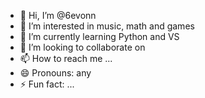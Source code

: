 - 👋 Hi, I’m @6evonn
- 👀 I’m interested in music, math and games
- 🌱 I’m currently learning Python and VS
- 💞️ I’m looking to collaborate on 
- 📫 How to reach me ...
- 😄 Pronouns: any
- ⚡ Fun fact: ...

<!---
6evonn/6evonn is a ✨ special ✨ repository because its `README.md` (this file) appears on your GitHub profile.
You can click the Preview link to take a look at your changes.
--->
